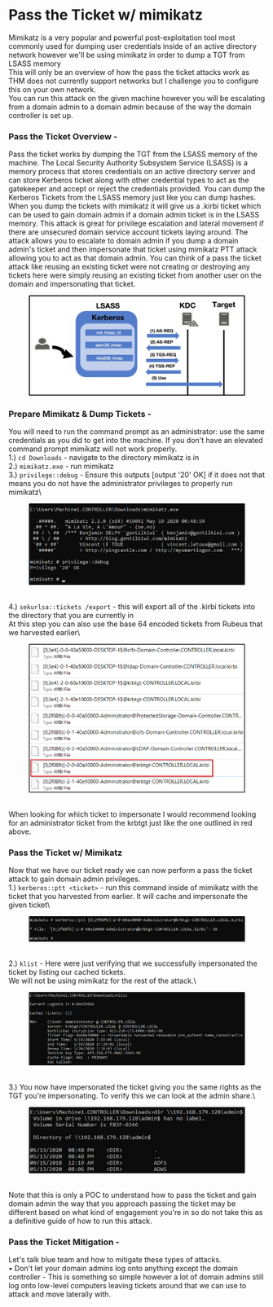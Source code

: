 # Pass the Ticket w/ mimikatz

Mimikatz is a very popular and powerful post-exploitation tool most commonly used for dumping user credentials inside of an active directory network however we'll be using mimikatz in order to dump a TGT from LSASS memory\
This will only be an overview of how the pass the ticket attacks work as THM does not currently support networks but I challenge you to configure this on your own network.\
You can run this attack on the given machine however you will be escalating from a domain admin to a domain admin because of the way the domain controller is set up.

### Pass the Ticket Overview -

&#x20;

Pass the ticket works by dumping the TGT from the LSASS memory of the machine. The Local Security Authority Subsystem Service (LSASS) is a memory process that stores credentials on an active directory server and can store Kerberos ticket along with other credential types to act as the gatekeeper and accept or reject the credentials provided. You can dump the Kerberos Tickets from the LSASS memory just like you can dump hashes. When you dump the tickets with mimikatz it will give us a .kirbi ticket which can be used to gain domain admin if a domain admin ticket is in the LSASS memory. This attack is great for privilege escalation and lateral movement if there are unsecured domain service account tickets laying around. The attack allows you to escalate to domain admin if you dump a domain admin's ticket and then impersonate that ticket using mimikatz PTT attack allowing you to act as that domain admin. You can think of a pass the ticket attack like reusing an existing ticket were not creating or destroying any tickets here were simply reusing an existing ticket from another user on the domain and impersonating that ticket.

<figure><img src="../.gitbook/assets/image (11) (1).png" alt=""><figcaption></figcaption></figure>

### Prepare Mimikatz & Dump Tickets -&#x20;

You will need to run the command prompt as an administrator: use the same credentials as you did to get into the machine. If you don't have an elevated command prompt mimikatz will not work properly.\
1.) `cd Downloads` - navigate to the directory mimikatz is in\
2.) `mimikatz.exe` - run mimikatz\
3.) `privilege::debug` - Ensure this outputs \[output '20' OK] if it does not that means you do not have the administrator privileges to properly run mimikatz\


<div align="left" data-full-width="false">

<figure><img src="../.gitbook/assets/image (12) (1).png" alt=""><figcaption></figcaption></figure>

</div>

\
4.) `sekurlsa::tickets /export` - this will export all of the .kirbi tickets into the directory that you are currently in\
At this step you can also use the base 64 encoded tickets from Rubeus that we harvested earlier\


<div align="left">

<figure><img src="../.gitbook/assets/image (13) (1).png" alt=""><figcaption></figcaption></figure>

</div>

\
When looking for which ticket to impersonate I would recommend looking for an administrator ticket from the krbtgt just like the one outlined in red above.

### Pass the Ticket w/ Mimikatz

Now that we have our ticket ready we can now perform a pass the ticket attack to gain domain admin privileges.\
1.) `kerberos::ptt <ticket>` - run this command inside of mimikatz with the ticket that you harvested from earlier. It will cache and impersonate the given ticket\


<figure><img src="../.gitbook/assets/image (14) (1).png" alt=""><figcaption></figcaption></figure>

\
2.) `klist` - Here were just verifying that we successfully impersonated the ticket by listing our cached tickets.\
We will not be using mimikatz for the rest of the attack.\


<figure><img src="../.gitbook/assets/image (15) (1).png" alt=""><figcaption></figcaption></figure>

\
3.) You now have impersonated the ticket giving you the same rights as the TGT you're impersonating. To verify this we can look at the admin share.\


<div align="left">

<figure><img src="../.gitbook/assets/image (16) (1).png" alt=""><figcaption></figcaption></figure>

</div>

\
Note that this is only a POC to understand how to pass the ticket and gain domain admin the way that you approach passing the ticket may be different based on what kind of engagement you're in so do not take this as a definitive guide of how to run this attack.

### Pass the Ticket Mitigation -

Let's talk blue team and how to mitigate these types of attacks. \
• Don't let your domain admins log onto anything except the domain controller - This is something so simple however a lot of domain admins still log onto low-level computers leaving tickets around that we can use to attack and move laterally with.
